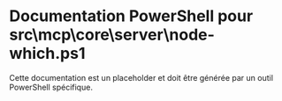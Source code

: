 # Documentation PowerShell pour src\mcp\core\server\node-which.ps1

Cette documentation est un placeholder et doit être générée par un outil PowerShell spécifique.
